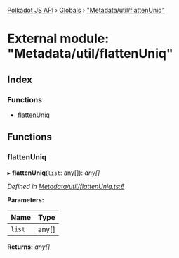 [Polkadot JS API](../README.md) › [Globals](../globals.md) › ["Metadata/util/flattenUniq"](_metadata_util_flattenuniq_.md)

# External module: "Metadata/util/flattenUniq"

## Index

### Functions

* [flattenUniq](_metadata_util_flattenuniq_.md#flattenuniq)

## Functions

###  flattenUniq

▸ **flattenUniq**(`list`: any[]): *any[]*

*Defined in [Metadata/util/flattenUniq.ts:6](https://github.com/polkadot-js/api/blob/9086592252/packages/types/src/Metadata/util/flattenUniq.ts#L6)*

**Parameters:**

Name | Type |
------ | ------ |
`list` | any[] |

**Returns:** *any[]*
